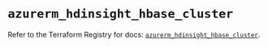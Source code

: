 # `azurerm_hdinsight_hbase_cluster`

Refer to the Terraform Registry for docs: [`azurerm_hdinsight_hbase_cluster`](https://registry.terraform.io/providers/hashicorp/azurerm/3.93.0/docs/resources/hdinsight_hbase_cluster).
